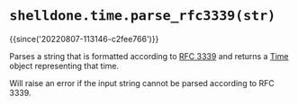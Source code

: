 # `shelldone.time.parse_rfc3339(str)`

{{since('20220807-113146-c2fee766')}}

Parses a string that is formatted according to [RFC
3339](https://datatracker.ietf.org/doc/html/rfc3339) and returns a
[Time](Time/index.md) object representing that time.

Will raise an error if the input string cannot be parsed according to RFC 3339.

